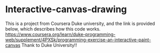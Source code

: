 # Interactive-canvas-drawing
This is a project from Coursera Duke university, and the link is provided below, which describes how this code works.
https://www.coursera.org/learn/duke-programming-web/supplement/4PXSk/programming-exercise-an-interactive-paint-canvas
Thank to Duke University!!
